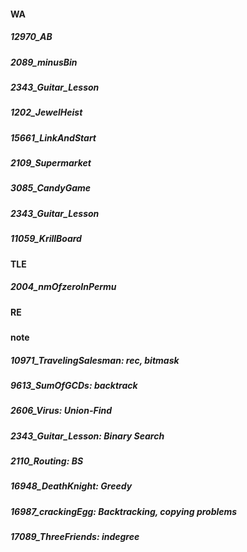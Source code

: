 #### WA
##### 12970_AB
##### 2089_minusBin
##### 2343_Guitar_Lesson
##### 1202_JewelHeist
##### 15661_LinkAndStart
##### 2109_Supermarket
##### 3085_CandyGame
##### 2343_Guitar_Lesson
##### 11059_KrillBoard

#### TLE
##### 2004_nmOfzeroInPermu
#####

#### RE
#####


#### note
##### 10971_TravelingSalesman: rec, bitmask
##### 9613_SumOfGCDs: backtrack
##### 2606_Virus: Union-Find
##### 2343_Guitar_Lesson: Binary Search
##### 2110_Routing: BS
##### 16948_DeathKnight: Greedy
##### 16987_crackingEgg: Backtracking, copying problems
##### 17089_ThreeFriends: indegree
